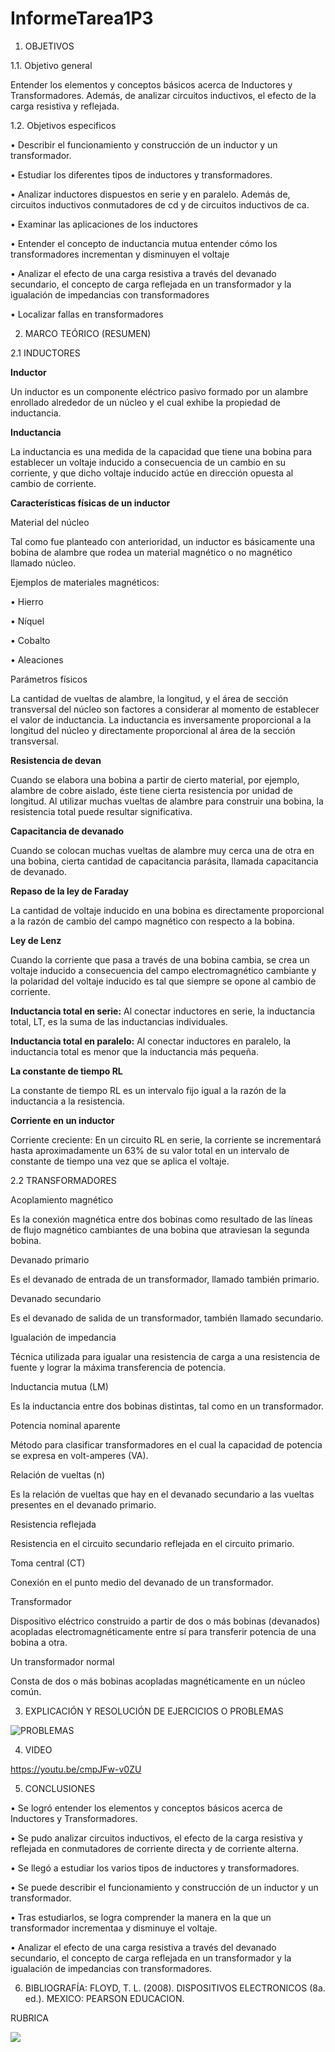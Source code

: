 # InformeTarea1P3

1. OBJETIVOS

1.1.	Objetivo general

Entender los elementos y conceptos básicos acerca de Inductores y Transformadores. Además, de analizar circuitos inductivos, el efecto de la carga resistiva y reflejada. 

1.2.	Objetivos especificos

•	Describir el funcionamiento y construcción de un inductor y un transformador. 

•	Estudiar los diferentes tipos de inductores y transformadores.

•	Analizar inductores dispuestos en serie y en paralelo. Además de, circuitos inductivos conmutadores de cd y de circuitos inductivos de ca.

•	Examinar las aplicaciones de los inductores 

•	Entender el concepto de inductancia mutua 
entender cómo los transformadores incrementan y disminuyen el voltaje 

•	Analizar el efecto de una carga resistiva a través del devanado secundario, el concepto de carga reflejada en un transformador y la igualación de impedancias con transformadores 

•	Localizar fallas en transformadores

2. MARCO TEÓRICO (RESUMEN)

2.1	INDUCTORES

**Inductor**

Un inductor es un componente eléctrico pasivo formado por un alambre enrollado alrededor de un núcleo y el cual exhibe la propiedad de inductancia. 

**Inductancia**

La inductancia es una medida de la capacidad que tiene una bobina para establecer un voltaje inducido a consecuencia de un cambio en su corriente, y que dicho voltaje inducido actúe en dirección opuesta al cambio de corriente.

**Características físicas de un inductor**

Material del núcleo 
  
Tal como fue planteado con anterioridad, un inductor es básicamente una bobina de alambre que rodea un  material magnético o no magnético llamado núcleo. 
  
  Ejemplos de materiales magnéticos: 
  
  •	Hierro 
  
  •	Níquel
  
  •	Cobalto
  
  •	Aleaciones
  
Parámetros físicos 
  
La cantidad de vueltas de alambre, la longitud, y el área de sección transversal del núcleo son factores a considerar al momento de establecer el valor de inductancia. La inductancia es inversamente proporcional a la longitud del núcleo y directamente proporcional al área de la sección transversal.
  
**Resistencia de devan**

Cuando se elabora una bobina a partir de cierto material, por ejemplo, alambre de cobre aislado, éste tiene cierta resistencia por unidad de longitud. Al utilizar muchas vueltas de alambre para construir una bobina, la resistencia total puede resultar significativa.

**Capacitancia de devanado**

Cuando se colocan muchas vueltas de alambre muy cerca una de otra en una bobina, cierta cantidad de capacitancia parásita, llamada capacitancia de devanado.

**Repaso de la ley de Faraday**

La cantidad de voltaje inducido en una bobina es directamente proporcional a la razón de cambio del campo magnético con respecto a la bobina.

**Ley de Lenz**

Cuando la corriente que pasa a través de una bobina cambia, se crea un voltaje inducido a consecuencia del campo electromagnético cambiante y la polaridad del voltaje inducido es tal que siempre se opone al cambio de corriente.

**Inductancia total en serie:** Al conectar inductores en serie, la inductancia total, LT, es la suma de las inductancias individuales.

**Inductancia total en paralelo:** Al conectar inductores en paralelo, la inductancia total es menor que la inductancia más pequeña.

**La constante de tiempo RL**

La constante de tiempo RL es un intervalo fijo igual a la razón de la inductancia a la resistencia.

**Corriente en un inductor**

Corriente creciente: En un circuito RL en serie, la corriente se incrementará hasta aproximadamente un 63% de su valor total en un intervalo de constante de tiempo una vez que se aplica el voltaje. 


2.2	TRANSFORMADORES

Acoplamiento magnético 

Es la conexión magnética entre dos bobinas como resultado de las líneas de flujo magnético cambiantes de una bobina que atraviesan la segunda bobina. 

Devanado primario 

Es el devanado de entrada de un transformador, llamado también primario. 

Devanado secundario 

Es el devanado de salida de un transformador, también llamado secundario. 

Igualación de impedancia 

Técnica utilizada para igualar una resistencia de carga a una resistencia de fuente y lograr la máxima transferencia de potencia. 

Inductancia mutua (LM) 

Es la inductancia entre dos bobinas distintas, tal como en un transformador. 

Potencia nominal aparente 

Método para clasificar transformadores en el cual la capacidad de potencia se expresa en volt-amperes (VA). 

Relación de vueltas (n) 

Es la relación de vueltas que hay en el devanado secundario a las vueltas presentes en el devanado primario. 

Resistencia reflejada 

Resistencia en el circuito secundario reflejada en el circuito primario. 

Toma central (CT) 

Conexión en el punto medio del devanado de un transformador. 

Transformador 

Dispositivo eléctrico construido a partir de dos o más bobinas (devanados) acopladas electromagnéticamente entre sí para transferir potencia de una bobina a otra.

Un transformador normal 

Consta de dos o más bobinas acopladas magnéticamente en un núcleo común.

3. EXPLICACIÓN Y RESOLUCIÓN DE EJERCICIOS O PROBLEMAS

![PROBLEMAS](https://user-images.githubusercontent.com/104941068/185548763-265c0126-6d33-4e39-9d40-640ed7be1348.jpg)

4. VIDEO

https://youtu.be/cmpJFw-v0ZU

5. CONCLUSIONES

•	Se logró entender los elementos y conceptos básicos acerca de Inductores y Transformadores. 

•	Se pudo analizar circuitos inductivos, el efecto de la carga resistiva y reflejada en conmutadores de corriente directa y de corriente alterna.

• Se llegó a estudiar los varios tipos de inductores y transformadores.

•	Se puede describir el funcionamiento y construcción de un inductor y un transformador. 

•	Tras estudiarlos, se logra comprender la manera en la que un transformador incrementaa y disminuye el voltaje. 

•	Analizar el efecto de una carga resistiva a través del devanado secundario, el concepto de carga reflejada en un transformador y la igualación de impedancias con transformadores. 

6. BIBLIOGRAFÍA:
FLOYD, T. L. (2008). DISPOSITIVOS ELECTRONICOS (8a. ed.). MEXICO: PEARSON EDUCACION.

RUBRICA

![](https://github.com/doalulema/InformeTarea/blob/main/Tarea.png)
